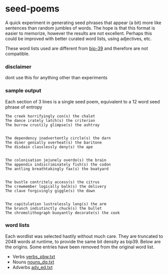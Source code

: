 # seed-poems

A quick experiment in generating seed phrases that appear (a bit) more like sentences than random jumbles of words. The hope is that this format is easier to memorize, however the results are not excellent. Perhaps this could be improved with better curated word lists, using adjectives, etc.

These word lists used are different from [bip-39](https://github.com/bitcoin/bips/blob/master/bip-0039.mediawiki) and therefore are not compatible.

### disclaimer

dont use this for anything other than experiments

### sample output

Each section of 3 lines is a single seed poem, equivalent to a 12 word seed phrase of entropy 
```
The creek horrifyingly con(s) the chalet
The dance irately latch(s) the criterion
The burrow crustily glimpse(s) the ashtray


The dependency inadvertently circle(s) the darn
The diner genially overheat(s) the baritone
The disdain classlessly deny(s) the ape


The colonisation jejunely overdo(s) the brain
The appendix indiscriminately fish(s) the codon
The antling breathtakingly fax(s) the boatyard


The bustle contritely access(s) the citrus
The crewmember logically balk(s) the delivery
The clave forgivingly giggle(s) the down


The capitulation lustrelessly long(s) the arm
The brunch indistinctly chuck(s) the bullet
The chromolithograph buoyantly decorate(s) the cook
```

### word lists

Each wordlist was selected hastily without much care. They are truncated to 2048 words at runtime, to provide the same bit density as bip39. Below are the origins. Some entries have been removed from the original word list.

- Verbs [verbs_pbw.txt](https://patternbasedwriting.com/elementary_writing_success/giant-verb-list-3250-verbs/)
- Nouns [nouns_dq.txt](http://www.desiquintans.com/nounlist)
- Adverbs [adv_ed.txt](http://www.esldesk.com/vocabulary/adverbs)